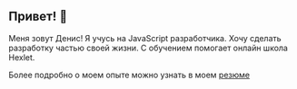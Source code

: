 ## Привет! 👋

Меня зовут Денис! 
Я учусь на JavaScript разработчика. Хочу сделать разработку частью своей жизни.
С обучением помогает онлайн школа Hexlet.

Более подробно о моем опыте можно узнать в моем [резюме](https://cv.hexlet.io/ru/resumes/3591)



<!--
**Dulybnis/Dulybnis** is a ✨ _special_ ✨ repository because its `README.md` (this file) appears on your GitHub profile.

Here are some ideas to get you started:

- 🔭 I’m currently working on ...
- 🌱 I’m currently learning ...
- 👯 I’m looking to collaborate on ...
- 🤔 I’m looking for help with ...
- 💬 Ask me about ...
- 📫 How to reach me: ...
- 😄 Pronouns: ...
- ⚡ Fun fact: ...
-->
